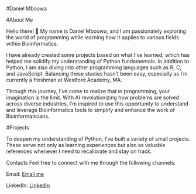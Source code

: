#Daniel Mboowa

#About Me



Hello there! 👋 My name is Daniel Mboowa, and I am passionately exploring the world of programming while learning how it applies to various fields within Bioinformatics.

I have already created some projects based on what I’ve learned, which has helped me solidify my understanding of Python fundamentals. In addition to Python, I am also diving into other programming languages such as R, C, and JavaScript. Balancing these studies hasn’t been easy, especially as I’m currently a freshman at Westford Academy, MA.

Through this journey, I’ve come to realize that in programming, your imagination is the limit. With AI revolutionizing how problems are solved across diverse industries, I’m inspired to use this opportunity to understand and leverage Bioinformatics tools to simplify and enhance the work of Bioinformaticians.

#Projects

To deepen my understanding of Python, I’ve built a variety of small projects. These serve not only as learning experiences but also as valuable references whenever I need to recalibrate and stay on track.

Contacts
Feel free to connect with me through the following channels:

Email: [Email me](mailto:mboowadaniel70@gmail.com)

LinkedIn: [LinkedIn](https://www.linkedin.com/in/daniel-mboowa-09a228344/)


